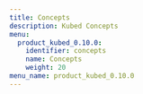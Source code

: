 ```yaml
---
title: Concepts
description: Kubed Concepts
menu:
  product_kubed_0.10.0:
    identifier: concepts
    name: Concepts
    weight: 20
menu_name: product_kubed_0.10.0
---
```

